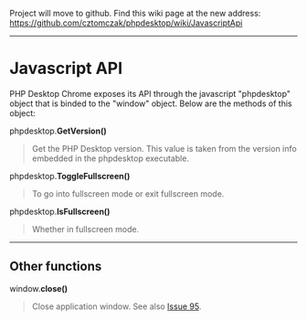 Project will move to github. Find this wiki page at the new address: https://github.com/cztomczak/phpdesktop/wiki/JavascriptApi


---


# Javascript API #

PHP Desktop Chrome exposes its API through the javascript "phpdesktop"
object that is binded to the "window" object. Below are the methods of this object:

phpdesktop.**GetVersion()**

> Get the PHP Desktop version. This value is taken from the version info embedded in the phpdesktop executable.

phpdesktop.**ToggleFullscreen()**

> To go into fullscreen mode or exit fullscreen mode.

phpdesktop.**IsFullscreen()**

> Whether in fullscreen mode.


---

## Other functions ##

window.**close()**

> Close application window. See also [Issue 95](https://code.google.com/p/phpdesktop/issues/detail?id=95).